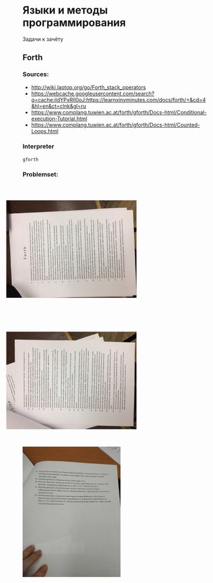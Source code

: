 # Языки и методы программирования

Задачи к зачёту

## Forth

### Sources:
- http://wiki.laptop.org/go/Forth_stack_operators
- https://webcache.googleusercontent.com/search?q=cache:ildYPxRlI0oJ:https://learnxinyminutes.com/docs/forth/+&cd=4&hl=en&ct=clnk&gl=ru
- https://www.complang.tuwien.ac.at/forth/gforth/Docs-html/Conditional-execution-Tutorial.html
- https://www.complang.tuwien.ac.at/forth/gforth/Docs-html/Counted-Loops.html

### Interpreter
`gforth`

### Problemset:
<img src="./problemset/FORTH-1.jpg" height=354px style="transform: rotate(270deg)"> </img>
<img src="./problemset/FORTH-2.jpg" height=354px style="transform: rotate(270deg)"> </img>
<img src="./problemset/FORTH-3.jpg" height=354px> </img>
